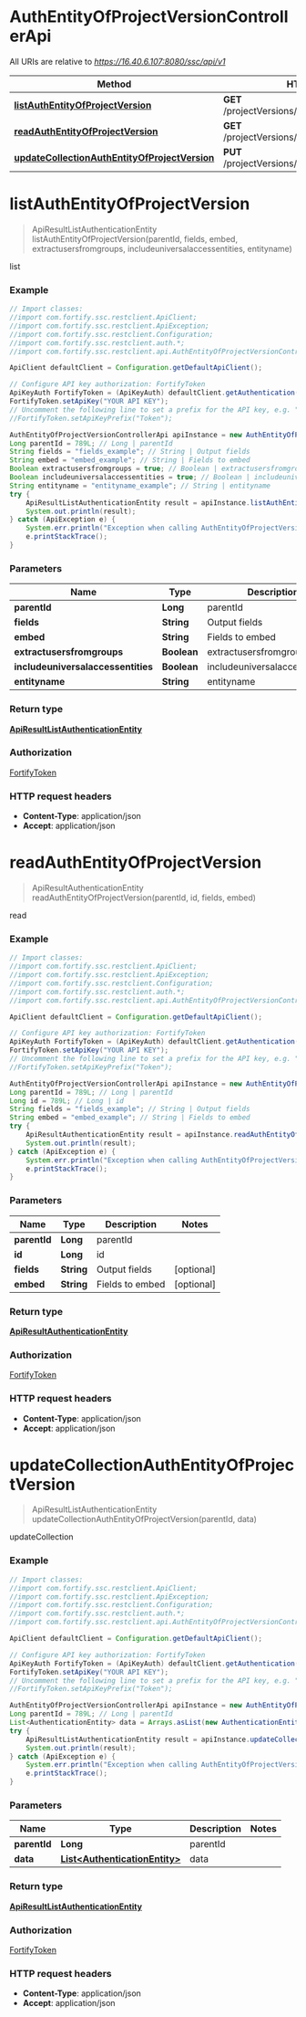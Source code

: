 # AuthEntityOfProjectVersionControllerApi

All URIs are relative to *https://16.40.6.107:8080/ssc/api/v1*

Method | HTTP request | Description
------------- | ------------- | -------------
[**listAuthEntityOfProjectVersion**](AuthEntityOfProjectVersionControllerApi.md#listAuthEntityOfProjectVersion) | **GET** /projectVersions/{parentId}/authEntities | list
[**readAuthEntityOfProjectVersion**](AuthEntityOfProjectVersionControllerApi.md#readAuthEntityOfProjectVersion) | **GET** /projectVersions/{parentId}/authEntities/{id} | read
[**updateCollectionAuthEntityOfProjectVersion**](AuthEntityOfProjectVersionControllerApi.md#updateCollectionAuthEntityOfProjectVersion) | **PUT** /projectVersions/{parentId}/authEntities | updateCollection


<a name="listAuthEntityOfProjectVersion"></a>
# **listAuthEntityOfProjectVersion**
> ApiResultListAuthenticationEntity listAuthEntityOfProjectVersion(parentId, fields, embed, extractusersfromgroups, includeuniversalaccessentities, entityname)

list

### Example
```java
// Import classes:
//import com.fortify.ssc.restclient.ApiClient;
//import com.fortify.ssc.restclient.ApiException;
//import com.fortify.ssc.restclient.Configuration;
//import com.fortify.ssc.restclient.auth.*;
//import com.fortify.ssc.restclient.api.AuthEntityOfProjectVersionControllerApi;

ApiClient defaultClient = Configuration.getDefaultApiClient();

// Configure API key authorization: FortifyToken
ApiKeyAuth FortifyToken = (ApiKeyAuth) defaultClient.getAuthentication("FortifyToken");
FortifyToken.setApiKey("YOUR API KEY");
// Uncomment the following line to set a prefix for the API key, e.g. "Token" (defaults to null)
//FortifyToken.setApiKeyPrefix("Token");

AuthEntityOfProjectVersionControllerApi apiInstance = new AuthEntityOfProjectVersionControllerApi();
Long parentId = 789L; // Long | parentId
String fields = "fields_example"; // String | Output fields
String embed = "embed_example"; // String | Fields to embed
Boolean extractusersfromgroups = true; // Boolean | extractusersfromgroups
Boolean includeuniversalaccessentities = true; // Boolean | includeuniversalaccessentities
String entityname = "entityname_example"; // String | entityname
try {
    ApiResultListAuthenticationEntity result = apiInstance.listAuthEntityOfProjectVersion(parentId, fields, embed, extractusersfromgroups, includeuniversalaccessentities, entityname);
    System.out.println(result);
} catch (ApiException e) {
    System.err.println("Exception when calling AuthEntityOfProjectVersionControllerApi#listAuthEntityOfProjectVersion");
    e.printStackTrace();
}
```

### Parameters

Name | Type | Description  | Notes
------------- | ------------- | ------------- | -------------
 **parentId** | **Long**| parentId |
 **fields** | **String**| Output fields | [optional]
 **embed** | **String**| Fields to embed | [optional]
 **extractusersfromgroups** | **Boolean**| extractusersfromgroups | [optional]
 **includeuniversalaccessentities** | **Boolean**| includeuniversalaccessentities | [optional]
 **entityname** | **String**| entityname | [optional]

### Return type

[**ApiResultListAuthenticationEntity**](ApiResultListAuthenticationEntity.md)

### Authorization

[FortifyToken](../README.md#FortifyToken)

### HTTP request headers

 - **Content-Type**: application/json
 - **Accept**: application/json

<a name="readAuthEntityOfProjectVersion"></a>
# **readAuthEntityOfProjectVersion**
> ApiResultAuthenticationEntity readAuthEntityOfProjectVersion(parentId, id, fields, embed)

read

### Example
```java
// Import classes:
//import com.fortify.ssc.restclient.ApiClient;
//import com.fortify.ssc.restclient.ApiException;
//import com.fortify.ssc.restclient.Configuration;
//import com.fortify.ssc.restclient.auth.*;
//import com.fortify.ssc.restclient.api.AuthEntityOfProjectVersionControllerApi;

ApiClient defaultClient = Configuration.getDefaultApiClient();

// Configure API key authorization: FortifyToken
ApiKeyAuth FortifyToken = (ApiKeyAuth) defaultClient.getAuthentication("FortifyToken");
FortifyToken.setApiKey("YOUR API KEY");
// Uncomment the following line to set a prefix for the API key, e.g. "Token" (defaults to null)
//FortifyToken.setApiKeyPrefix("Token");

AuthEntityOfProjectVersionControllerApi apiInstance = new AuthEntityOfProjectVersionControllerApi();
Long parentId = 789L; // Long | parentId
Long id = 789L; // Long | id
String fields = "fields_example"; // String | Output fields
String embed = "embed_example"; // String | Fields to embed
try {
    ApiResultAuthenticationEntity result = apiInstance.readAuthEntityOfProjectVersion(parentId, id, fields, embed);
    System.out.println(result);
} catch (ApiException e) {
    System.err.println("Exception when calling AuthEntityOfProjectVersionControllerApi#readAuthEntityOfProjectVersion");
    e.printStackTrace();
}
```

### Parameters

Name | Type | Description  | Notes
------------- | ------------- | ------------- | -------------
 **parentId** | **Long**| parentId |
 **id** | **Long**| id |
 **fields** | **String**| Output fields | [optional]
 **embed** | **String**| Fields to embed | [optional]

### Return type

[**ApiResultAuthenticationEntity**](ApiResultAuthenticationEntity.md)

### Authorization

[FortifyToken](../README.md#FortifyToken)

### HTTP request headers

 - **Content-Type**: application/json
 - **Accept**: application/json

<a name="updateCollectionAuthEntityOfProjectVersion"></a>
# **updateCollectionAuthEntityOfProjectVersion**
> ApiResultListAuthenticationEntity updateCollectionAuthEntityOfProjectVersion(parentId, data)

updateCollection

### Example
```java
// Import classes:
//import com.fortify.ssc.restclient.ApiClient;
//import com.fortify.ssc.restclient.ApiException;
//import com.fortify.ssc.restclient.Configuration;
//import com.fortify.ssc.restclient.auth.*;
//import com.fortify.ssc.restclient.api.AuthEntityOfProjectVersionControllerApi;

ApiClient defaultClient = Configuration.getDefaultApiClient();

// Configure API key authorization: FortifyToken
ApiKeyAuth FortifyToken = (ApiKeyAuth) defaultClient.getAuthentication("FortifyToken");
FortifyToken.setApiKey("YOUR API KEY");
// Uncomment the following line to set a prefix for the API key, e.g. "Token" (defaults to null)
//FortifyToken.setApiKeyPrefix("Token");

AuthEntityOfProjectVersionControllerApi apiInstance = new AuthEntityOfProjectVersionControllerApi();
Long parentId = 789L; // Long | parentId
List<AuthenticationEntity> data = Arrays.asList(new AuthenticationEntity()); // List<AuthenticationEntity> | data
try {
    ApiResultListAuthenticationEntity result = apiInstance.updateCollectionAuthEntityOfProjectVersion(parentId, data);
    System.out.println(result);
} catch (ApiException e) {
    System.err.println("Exception when calling AuthEntityOfProjectVersionControllerApi#updateCollectionAuthEntityOfProjectVersion");
    e.printStackTrace();
}
```

### Parameters

Name | Type | Description  | Notes
------------- | ------------- | ------------- | -------------
 **parentId** | **Long**| parentId |
 **data** | [**List&lt;AuthenticationEntity&gt;**](AuthenticationEntity.md)| data |

### Return type

[**ApiResultListAuthenticationEntity**](ApiResultListAuthenticationEntity.md)

### Authorization

[FortifyToken](../README.md#FortifyToken)

### HTTP request headers

 - **Content-Type**: application/json
 - **Accept**: application/json

